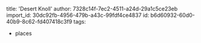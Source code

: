 title: 'Desert Knoll'
author: 7328c14f-7ec2-4511-a24d-29a1c5ce23eb
import_id: 30dc92fb-4956-479b-a43c-99fdf4ce4837
id: b6d60932-60d0-40b9-8c62-fd407418c3f9
tags:
  - places
